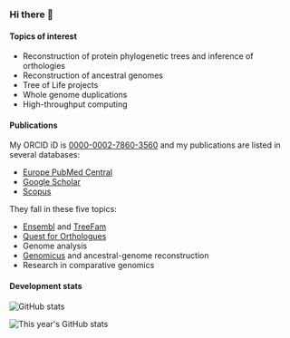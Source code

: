 ### Hi there :wave:

#### Topics of interest

* Reconstruction of protein phylogenetic trees and inference of orthologies
* Reconstruction of ancestral genomes
* Tree of Life projects
* Whole genome duplications
* High-throughput computing

#### Publications

My ORCID iD is [0000-0002-7860-3560](http://orcid.org/0000-0002-7860-3560) and my publications are listed in several databases:
* [Europe PubMed Central](http://europepmc.org/search?query=AUTHORID:%220000-0002-7860-3560%22&sortby=Date)
* [Google Scholar](https://scholar.google.com/citations?user=CAik9V8AAAAJ)
* [Scopus](https://www.scopus.com/authid/detail.uri?authorId=23485883100)

They fall in these five topics:

* [Ensembl](http://www.ensembl.org) and [TreeFam](http://www.treefam.org)
* [Quest for Orthologues](https://questfororthologs.org)
* Genome analysis
* [Genomicus](http://www.dyogen.ens.fr/genomicus/) and ancestral-genome reconstruction
* Research in comparative genomics

#### Development stats

![GitHub stats](https://github-readme-stats.vercel.app/api?username=muffato&show_icons=true&count_private=true&include_all_commits=true)

![This year's GitHub stats](https://github-readme-stats.vercel.app/api?username=muffato&show_icons=true&count_private=true&hide=stars,prs,issues,contribs&hide_title=true)

